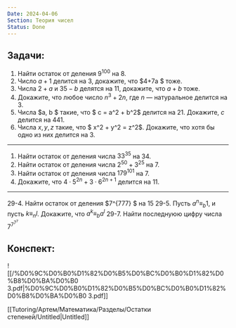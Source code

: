 ```yaml
---
Date: 2024-04-06
Section: Теория чисел
Status: Done
---
```

## Задачи:
1. Найти остаток от деления $9^{100}$﻿ на $8$﻿.
2. Число $a+1$﻿ делится на $3$﻿, докажите, что $4+7a $﻿ тоже.
3. Числа $2+a$﻿ и $35-b$﻿ делятся на $11$﻿, докажите, что $a+b$﻿ тоже.
4. Докажите, что любое число $n^3 + 2n$﻿, где $n$﻿ — натуральное делится на $3$﻿.
5. Числа $a, b $﻿ такие, что $ c = a^2 + b^2$﻿ делится на 21. Докажите, $c$﻿ делится на 441.
6. Числа $x, y, z$﻿ такие, что $ x^2 + y^2 = z^2$﻿. Докажите, что хотя бы одно из них делится на $3$﻿.
---
1. Найти остаток от деления числа $33^{35}$﻿ на $34$﻿.
2. Найти остаток от деления числа $2^{50} + 3^{25}$﻿ на $7$﻿.
3. Найти остаток от деления числа $179^{101}$﻿ на $7$﻿.
4. Докажите, что $4 \cdot 5^{2n} + 3 \cdot 6^{2n+1}$﻿ делится на $11$﻿.
---
29-4. Найти остаток от деления $7^{777} $﻿ на $15$﻿
29-5. Пусть $a^n \equiv_b 1$﻿, и пусть $k \equiv_n l$﻿. Докажите, что $a^k \equiv_b a^l$﻿
29-7. Найти последнуюю цифру числа $7^{7^{7^7}}$﻿
## Конспект:
![[/%D0%9C%D0%B0%D1%82%D0%B5%D0%BC%D0%B0%D1%82%D0%B8%D0%BA%D0%B0 3.pdf|%D0%9C%D0%B0%D1%82%D0%B5%D0%BC%D0%B0%D1%82%D0%B8%D0%BA%D0%B0 3.pdf]]
  
  
[[Tutoring/Артем/Математика/Разделы/Остатки степеней/Untitled|Untitled]]